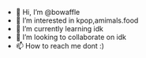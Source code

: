 - 👋 Hi, I’m @bowaffle
- 👀 I’m interested in kpop,amimals.food
- 🌱 I’m currently learning idk
- 💞️ I’m looking to collaborate on idk
- 📫 How to reach me dont :)

<!---
bowaffle/bowaffle is a ✨ special ✨ repository because its `README.md` (this file) appears on your GitHub profile.
You can click the Preview link to take a look at your changes.
--->
